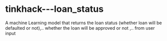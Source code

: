 # tinkhack---loan_status
A machine Learning model that returns the loan status (whether loan will be defaulted or not),.. whether the loan will be approved or not ,.. from user input
